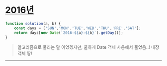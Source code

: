 # [2016년](https://programmers.co.kr/learn/courses/30/lessons/12901)

```js
function solution(a, b) {
    const days = ['SUN','MON','TUE','WED','THU','FRI','SAT'];
    return days[new Date(`2016-${a}-${b}`).getDay()];
}
```
> 알고리즘으로 풀라는 말 이었겠지만, 쿨하게 Date 객체 사용해서 풀었음..! 내장객체 짱!

---